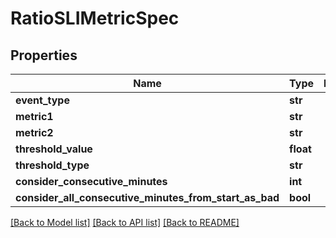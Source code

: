 # RatioSLIMetricSpec

## Properties
Name | Type | Description | Notes
------------ | ------------- | ------------- | -------------
**event_type** | **str** |  | 
**metric1** | **str** |  | 
**metric2** | **str** |  | 
**threshold_value** | **float** |  | 
**threshold_type** | **str** |  | 
**consider_consecutive_minutes** | **int** |  | [optional] 
**consider_all_consecutive_minutes_from_start_as_bad** | **bool** |  | [optional] 

[[Back to Model list]](../README.md#documentation-for-models) [[Back to API list]](../README.md#documentation-for-api-endpoints) [[Back to README]](../README.md)

